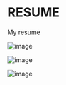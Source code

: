 # RESUME
My resume

![image](https://user-images.githubusercontent.com/104248739/221350454-73799412-49c8-4dfd-b97c-9eddfb55fbee.png)

![image](https://user-images.githubusercontent.com/104248739/221350505-89fc46f5-c8e5-4081-982b-6c03b2b05f46.png)

![image](https://user-images.githubusercontent.com/104248739/221350517-5a8d0a8f-d453-4e73-a074-da843983f16a.png)


